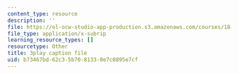 ```yaml
---
content_type: resource
description: ''
file: https://ol-ocw-studio-app-production.s3.amazonaws.com/courses/18-086-mathematical-methods-for-engineers-ii-spring-2006/b73467bd62c35b7081330e7c0895e7cf_ByGXz_uHEdM.vtt
file_type: application/x-subrip
learning_resource_types: []
resourcetype: Other
title: 3play caption file
uid: b73467bd-62c3-5b70-8133-0e7c0895e7cf
---
```

